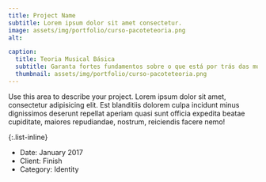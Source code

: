 ```yaml
---
title: Project Name
subtitle: Lorem ipsum dolor sit amet consectetur.
image: assets/img/portfolio/curso-pacoteteoria.png
alt: 

caption:
  title: Teoria Musical Básica
  subtitle: Garanta fortes fundamentos sobre o que está por trás das músicas que você ama.
  thumbnail: assets/img/portfolio/curso-pacoteteoria.png
---
```

Use this area to describe your project. Lorem ipsum dolor sit amet, consectetur adipisicing elit. Est blanditiis dolorem culpa incidunt minus dignissimos deserunt repellat aperiam quasi sunt officia expedita beatae cupiditate, maiores repudiandae, nostrum, reiciendis facere nemo!

{:.list-inline}
- Date: January 2017
- Client: Finish
- Category: Identity

